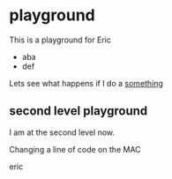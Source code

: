 # playground

This is a playground for Eric
* aba
* def

Lets see what happens if I do a [something](https://developer.akamai.com)

## second level playground
I am at the second level now.

Changing a line of code on the MAC

eric
